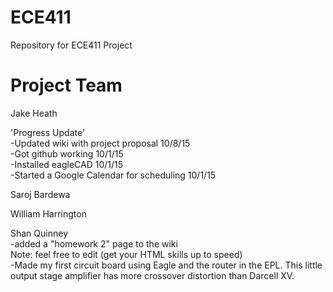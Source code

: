# ECE411
Repository for ECE411 Project

# Project Team
Jake Heath

'Progress Update'  
-Updated wiki with project proposal 10/8/15  
-Got github working  10/1/15  
-Installed eagleCAD  10/1/15  
-Started a Google Calendar for scheduling  10/1/15  

Saroj Bardewa

William Harrington

Shan Quinney<br>
-added a "homework 2" page to the wiki<br>
Note: feel free to edit (get your HTML skills up to speed)
<br>-Made my first circuit board using Eagle and the router in 
the EPL. This little output stage amplifier has more crossover
distortion than Darcell XV.

